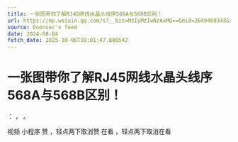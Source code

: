 ```yaml
---
title: 一张图带你了解RJ45网线水晶头线序568A与568B区别！
url: https://mp.weixin.qq.com/s?__biz=MzIyMzIwNzAxMQ==&mid=2649460343&idx=1&sn=6ba11cd520c30591d67176580a36c84e
source: Doonsec's feed
date: 2024-08-04
fetch_date: 2025-10-06T18:01:47.800542
---
```


# 一张图带你了解RJ45网线水晶头线序568A与568B区别！

：
，
。

视频
小程序
赞
，轻点两下取消赞
在看
，轻点两下取消在看